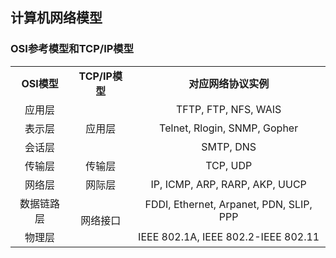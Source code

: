 ## 计算机网络模型

### OSI参考模型和TCP/IP模型

<table>
<tr>
  <td align="center"><b>OSI模型</b></td>
  <td align="center"><b>TCP/IP模型</b></td>
  <td align="center"><b>对应网络协议实例</b></td>
</tr>
<tr>
  <td align="center">应用层</td>
  <td align="center" rowspan="3">应用层</td>
  <td align="center">TFTP, FTP, NFS, WAIS</td>
</tr>
<tr>
  <td align="center">表示层</td>
  <td align="center">Telnet, Rlogin, SNMP, Gopher</td>
</tr>
<tr>
  <td align="center">会话层</td>
  <td align="center">SMTP, DNS</td>
</tr>
<tr>
  <td align="center">传输层</td>
  <td align="center">传输层</td>
  <td align="center">TCP, UDP</td>
</tr>
<tr>
  <td align="center">网络层</td>
  <td align="center">网际层</td>
  <td align="center">IP, ICMP, ARP, RARP, AKP, UUCP</td>
</tr>
<tr>
  <td align="center">数据链路层</td>
  <td align="center" rowspan="2">网络接口</td>
  <td align="center">FDDI, Ethernet, Arpanet, PDN, SLIP, PPP</td>
</tr>
<tr>
  <td align="center">物理层</td>
  <td align="center">IEEE 802.1A, IEEE 802.2-IEEE 802.11</td>
</tr>
</table>
